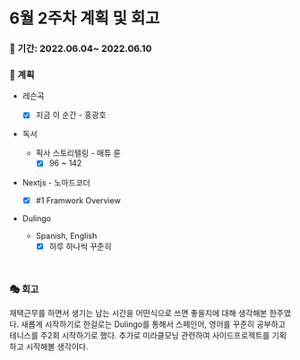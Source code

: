 # 6월 2주차 계획 및 회고

### 📆 기간: 2022.06.04~ 2022.06.10

### 📑 계획

- 레슨곡

  - [x] 지금 이 순간 - 홍광호
- 독서
  - 픽사 스토리텔링 - 매튜 룬
    - [x] 96 ~ 142
- Nextjs - 노마드코더
  - [x] #1 Framwork Overview
- Dulingo
  - Spanish, English
    - [x] 하루 하나씩 꾸준히

<br/>

### 🎭 회고

  재택근무를 하면서 생기는 남는 시간을 어떤식으로 쓰면 좋을지에 대해 생각해본 한주였다. 새롭게 시작하기로 한걸로는  Dulingo를 통해서 스페인어, 영어를 꾸준히 공부하고 테니스를 주2회 시작하기로 했다. 추가로 미라클모닝 관련하여 사이드프로젝트를 기획하고 시작해볼 생각이다.
